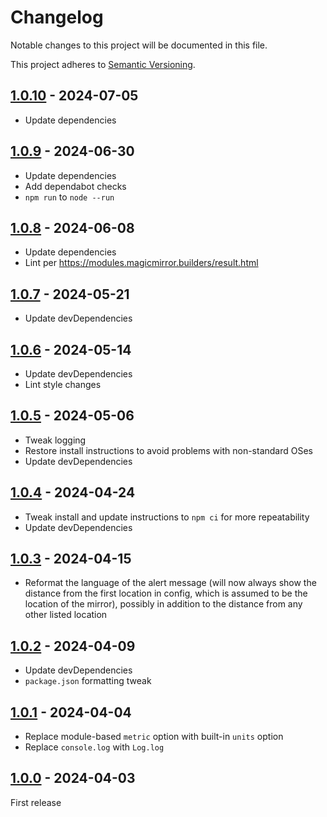 # Changelog

Notable changes to this project will be documented in this file.

This project adheres to [Semantic Versioning](https://semver.org/spec/v2.0.0.html).

## [1.0.10](https://github.com/dathbe/MMM-EarthquakeAlerts/compare/v1.0.9...v1.0.10) - 2024-07-05

- Update dependencies

## [1.0.9](https://github.com/dathbe/MMM-EarthquakeAlerts/compare/v1.0.8...v1.0.9) - 2024-06-30

- Update dependencies
- Add dependabot checks
- `npm run` to `node --run`

## [1.0.8](https://github.com/dathbe/MMM-EarthquakeAlerts/compare/v1.0.7...v1.0.8) - 2024-06-08

- Update dependencies
- Lint per https://modules.magicmirror.builders/result.html

## [1.0.7](https://github.com/dathbe/MMM-EarthquakeAlerts/compare/v1.0.6...v1.0.7) - 2024-05-21

- Update devDependencies

## [1.0.6](https://github.com/dathbe/MMM-EarthquakeAlerts/compare/v1.0.5...v1.0.6) - 2024-05-14

- Update devDependencies
- Lint style changes

## [1.0.5](https://github.com/dathbe/MMM-EarthquakeAlerts/compare/v1.0.4...v1.0.5) - 2024-05-06

- Tweak logging
- Restore install instructions to avoid problems with non-standard OSes
- Update devDependencies

## [1.0.4](https://github.com/dathbe/MMM-EarthquakeAlerts/compare/v1.0.3...v1.0.4) - 2024-04-24

- Tweak install and update instructions to `npm ci` for more repeatability
- Update devDependencies

## [1.0.3](https://github.com/dathbe/MMM-EarthquakeAlerts/compare/v1.0.2...v1.0.3) - 2024-04-15

- Reformat the language of the alert message (will now always show the distance from the first location in config, which is assumed to be the location of the mirror), possibly in addition to the distance from any other listed location

## [1.0.2](https://github.com/dathbe/MMM-EarthquakeAlerts/compare/v1.0.1...v1.0.2) - 2024-04-09

- Update devDependencies
- `package.json` formatting tweak

## [1.0.1](https://github.com/dathbe/MMM-EarthquakeAlerts/compare/v1.0.0...v1.0.1) - 2024-04-04

- Replace module-based `metric` option with built-in `units` option
- Replace `console.log` with `Log.log`

## [1.0.0](https://github.com/dathbe/MMM-EarthquakeAlerts/releases/tag/v1.0.0) - 2024-04-03

First release
